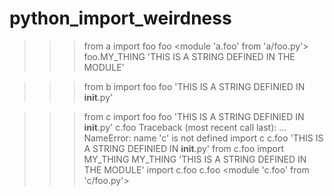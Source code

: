 # python_import_weirdness

>>> from a import foo
>>> foo
<module 'a.foo' from 'a/foo.py'>
>>> foo.MY_THING
'THIS IS A STRING DEFINED IN THE MODULE'

>>> from b import foo
>>> foo
'THIS IS A STRING DEFINIED IN __init__.py'

>>> from c import foo
>>> foo
'THIS IS A STRING DEFINIED IN __init__.py'
>>> c.foo
Traceback (most recent call last):
  ...
NameError: name 'c' is not defined
>>> import c
>>> c.foo
'THIS IS A STRING DEFINIED IN __init__.py'
>>> from c.foo import MY_THING
>>> MY_THING
'THIS IS A STRING DEFINED IN THE MODULE'
>>> import c.foo
>>> c.foo
<module 'c.foo' from 'c/foo.py'>
